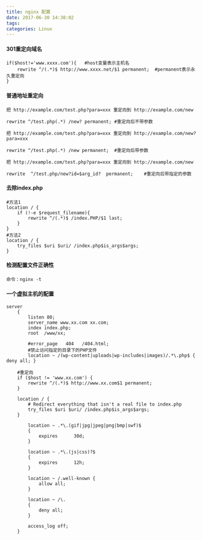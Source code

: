 ```yaml
---
title: nginx 配置
date: 2017-06-30 14:38:02
tags:
categories: Linux
---
```


#### 301重定向域名
```
if($host!='www.xxxx.com'){   #host变量表示主机名
    rewrite ^/(.*)$ http://www.xxxx.net/$1 permanent;  #permanent表示永久重定向
}
```
#### 普通地址重定向
`
把 http://example.com/test.php?para=xxx 重定向到 http://example.com/new
`
```
rewrite ^/test.php(.*) /new? permanent; #重定向后不带参数
```
`
把 http://example.com/test.php?para=xxx 重定向到 http://example.com/new?para=xxx
`
```
rewrite ^/test.php(.*) /new permanent;  #重定向后带参数
```
`
把 http://example.com/test.php?para=xxx 重定向到 http://example.com/new
`
```
rewrite  ^/test.php/new?id=$arg_id?  permanent;    #重定向后带指定的参数
```

#### 去除index.php
```
#方法1
location / {
    if (!-e $request_filename){
        rewrite ^/(.*)$ /index.PHP/$1 last;
    }
}
#方法2
location / {
    try_files $uri $uri/ /index.php$is_args$args;
}
```
#### 检测配置文件正确性
```
命令：nginx -t
```

#### 一个虚拟主机的配置
```
server
    {
        listen 80;
        server_name www.xx.com xx.com;
        index index.php;
        root  /www/xx;

        #error_page   404   /404.html;
        #禁止访问指定的目录下的PHP文件
        location ~ /(wp-content|uploads|wp-includes|images)/.*\.php$ { deny all; }  

	#重定向
	if ($host != 'www.xx.com') {
		rewrite ^/(.*)$ http://www.xx.com$1 permanent;
	}

	location / {
		# Redirect everything that isn't a real file to index.php
		try_files $uri $uri/ /index.php$is_args$args;
	}

        location ~ .*\.(gif|jpg|jpeg|png|bmp|swf)$
        {
            expires      30d;
        }

        location ~ .*\.(js|css)?$
        {
            expires      12h;
        }

        location ~ /.well-known {
            allow all;
        }

        location ~ /\.
        {
            deny all;
        }

        access_log off;
    }

```
